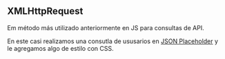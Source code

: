 ## XMLHttpRequest

Em método más utilizado anteriormente en JS para consultas de API.

En este casi realizamos una consutla de ususarios en  [JSON Placeholder](https://jsonplaceholder.typicode.com/) y le agregamos algo de estilo con CSS.

